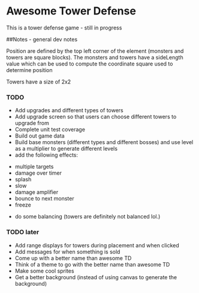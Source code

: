 # Awesome Tower Defense
This is a tower defense game - still in progress

##Notes - general dev notes

Position are defined by the top left corner of the element (monsters and towers are square blocks). The monsters and towers have a sideLength value which can be used to compute the coordinate square used to determine position

Towers have a size of 2x2

### TODO
* Add upgrades and different types of towers
* Add upgrade screen so that users can choose different towers to upgrade from
* Complete unit test coverage
* Build out game data
* Build base monsters (different types and different bosses) and use level as a multiplier to generate different levels
* add the following effects:
 - multiple targets
 - damage over timer
 - splash
 - slow
 - damage amplifier
 - bounce to next monster
 - freeze
 * do some balancing (towers are definitely not balanced lol.)

### TODO later
* Add range displays for towers during placement and when clicked
* Add messages for when something is sold
* Come up with a better name than awesome TD
* Think of a theme to go with the better name than awesome TD
* Make some cool sprites
* Get a better background (instead of using canvas to generate the background)
